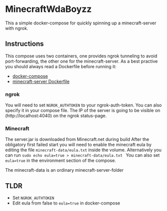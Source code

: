 # MinecraftWdaBoyzz

This a simple docker-compose for quickly spinning up a minecraft-server with ngrok.

## Instructions
This compose uses two containers, one provides ngrok tunneling to avoid port-forwarding, the other one for the minecraft-server. As a best practive you should always read a Dockerfile before running it:
- [docker-compose](docker-compose.yml)
- [minecraft-server Dockerfile](minecraft/Dockerfile)
### ngrok
You will need to set `NGROK_AUTHTOKEN` to your ngrok-auth-token. You can also specify it in your compose file.
The IP of the server is going to be visible on (http://localhost:4040) on the ngrok status-page.
### Minecraft
The server.jar is downloaded from Minecraft.net during build
After the obligatory first failed start you will need to enable the minecraft eula by editing the file `minecraft-data/eula.txt` inside the volume. Alternatively you can run
```sudo echo eula=true > minecraft-data/eula.txt ``` 
You can also set `eula=true` in the environment section of the compose.

The minecraft-data is an ordinary minecraft-server-folder
## TLDR
- Set `NGROK_AUTHTOKEN`
- Edit eula from false to `eula=true` in docker-compose
